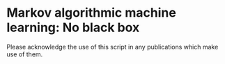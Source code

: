 # Markov algorithmic machine learning: No black box

Please acknowledge the use of this script in any publications which make use of them. 
